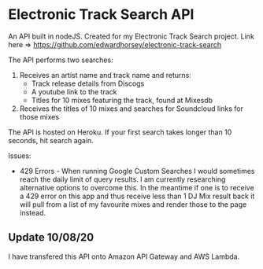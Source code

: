 # Electronic Track Search API

An API built in nodeJS. Created for my Electronic Track Search project. Link here => https://github.com/edwardhorsey/electronic-track-search

The API performs two searches:
1. Receives an artist name and track name and returns:
    * Track release details from Discogs
    * A youtube link to the track
    * Titles for 10 mixes featuring the track, found at Mixesdb
2. Receives the titles of 10 mixes and searches for Soundcloud links for those mixes

The API is hosted on Heroku. If your first search takes longer than 10 seconds, hit search again.

Issues:

* 429 Errors - When running Google Custom Searches I would sometimes reach the daily limit of query results. I am currently researching alternative options to overcome this. In the meantime if one is to receive a 429 error on this app and thus receive less than 1 DJ Mix result back it will pull from a list of my favourite mixes and render those to the page instead.

## Update 10/08/20
I have transfered this API onto Amazon API Gateway and AWS Lambda.
